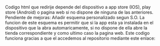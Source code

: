 Codigo html que redirije depende del dispositivo a app store (IOS), play store (Android) o pagina web si no dispone de ninguna de las anteriores.
Pendiente de mejoras:
  Añadir esquema personalizado segun S.O.
    La funcion de este esquema es permitir que si la app esta ya instalada en el dispositivo que la abra automaricamente, si no dispone de ella abre la tienda correspondiente y como ultimo caso la pagina web.
Este codigo funciona gracias a que el accedemos al repositorio mediante este enlace:
